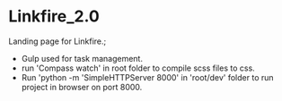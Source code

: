 Linkfire_2.0
============

Landing page for Linkfire.;

* Gulp used for task management.
* run 'Compass watch' in root folder to compile scss files to css.
* Run 'python -m 'SimpleHTTPServer 8000' in 'root/dev' folder to run project in browser on port 8000.
